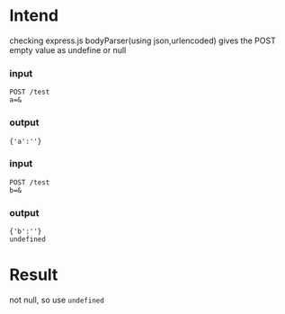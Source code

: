 # Intend

checking express.js bodyParser(using json,urlencoded) gives the POST empty value as undefine or null

### input

	POST /test
	a=&

### output

	{'a':''}
	

### input

	POST /test
	b=&

### output

	{'b':''}
	undefined

# Result

not null, so use `undefined`

